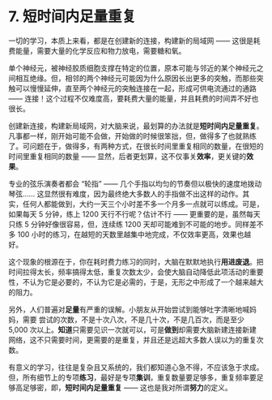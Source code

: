 # 7. 短时间内足量重复

一切的学习，本质上来看，都是在创建新的连接，构建新的局域网 —— 这很是耗费能量，需要大量的化学反应和物力放电，需要糖和氧。

单个神经元，被神经胶质细胞支撑在特定的位置，原本可能与邻近的某个神经元之间相互绝缘。但，相邻的两个神经元可能因为什么原因长出更多的突触，而那些突触可以慢慢延伸，直至两个神经元的突触连接在一起，形成可供电流通过的通路 —— 连接！这个过程不仅难度高，要耗费大量的能量，并且耗费的时间弄不好也很长。

创建新连接，构建新局域网，对大脑来说，最划算的办法就是**短时间内足量重复**。凡事都一样，刚开始可能不会做，开始做的时候很笨拙，但，做得多了也就熟练了。可问题在于，做得多，有两种方式，在很长时间里重复相同的数量，在很短的时间里重复相同的数量 —— 显然，后者更划算，这不仅事关**效率**，更关键的**效果**。

专业的弦乐演奏者都会 “轮指” —— 几个手指以均匀的节奏但以极快的速度地拨动琴弦…… 这显然很有难度，因为最终绝大多数人的手指做不出这样的动作。其实，任何人都能做到，大约一天三个小时差不多一个月多一点就可以练成。可是，如果每天 5 分钟，练上 1200 天行不行呢？估计不行 —— 更重要的是，虽然每天只练 5 分钟好像很容易，但，连续练 1200 天却可能难到不可能的地步。同样差不多 100 小时的练习，在越短的天数里越集中地完成，不仅效率更高，效果也越好。

这个现象的根源在于，你在耗时费力练习的同时，大脑在默默地执行**用进废退**。把时间拉得太长，频率搞得太低，重复次数太少，会使大脑自动降低此项活动的重要性，不认为它是必要的，不认为它是必需的，于是，无形之中形成了一个越来越大的阻力。

另外，人们普遍对**足量**有严重的误解。小朋友从开始尝试到能够吐字清晰地喊妈妈，需要 尝试的次数，不是十次八次，不是几十次，不是几百次，而是至少 5,000 次以上。**知道**只需要见识一次就可以，可是**做到**却需要大脑新建连接新建网络，这不只需要时间，更需要的是重复，并且还是远超大多数人误以为的重复次数。

有意义的学习，往往是复杂且又系统的，我们都知道心急不得，不应该急于求成。但，所有细节上的专项**练习**，最好是专项**集训**，重复数量要足够多，重复频率要足够高足够密，即，**短时间内足量重复** —— 这也是我对所谓**努力**的定义。